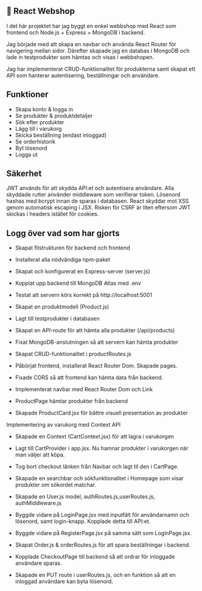 ## 🛒 React Webshop

I det här projektet har jag byggt en enkel webbshop med React som frontend och Node.js + Express + MongoDB i backend.

Jag började med att skapa en navbar och använda React Router för navigering mellan sidor. Därefter skapade jag en databas i MongoDB och lade in testprodukter som hämtas och visas i webbshopen.

Jag har implementerat CRUD-funktionalitet för produkterna samt skapat ett API som hanterar autentisering, beställningar och användare.

## Funktioner

- Skapa konto & logga in
- Se produkter & produktdetaljer
- Sök efter produkter
- Lägg till i varukorg
- Skicka beställning (endast inloggad)
- Se orderhistorik
- Byt lösenord
- Logga ut

## Säkerhet

JWT används för att skydda API:et och autentisera användare. Alla skyddade rutter använder middleware som verifierar token.
Lösenord hashas med bcrypt innan de sparas i databasen. React skyddar mot XSS genom automatisk escaping i JSX.
Risken för CSRF är liten eftersom JWT skickas i headers istället för cookies.

## Logg över vad som har gjorts

- Skapat filstrukturen för backend och frontend
- Installerat alla nödvändiga npm-paket
- Skapat och konfigurerat en Express-server (server.js)
- Kopplat upp backend till MongoDB Atlas med .env
- Testat att servern körs korrekt på http://localhost:5001
- Skapat en produktmodell (Product.js)
- Lagt till testprodukter i databasen
- Skapat en API-route för att hämta alla produkter (/api/products)
- Fixat MongoDB-anslutningen så att servern kan hämta produkter
- Skapat CRUD-funktionalitet i productRoutes.js

- Påbörjat frontend, installerat React Router Dom. Skapade pages.
- Fixade CORS så att frontend kan hämta data från backend.

- Implementerat navbar med React Router Dom och Link
- ProductPage hämtar produkter från backend
- Skapade ProductCard.jsx för bättre visuell presentation av produkter

Implementering av varukorg med Context API

- Skapade en Context (CartContext.jsx) för att lagra i varukorgen
- Lagt till CartProvider i app.jsx. Nu hamnar produkter i varukorgen när man väljer att köpa.
- Tog bort checkout länken från Navbar och lagt til den i CartPage.

- Skapade en searchbar och sökfunktionalitet i Homepage som visar produkter om sökordet matchar.

- Skapade en User.js model, authRoutes.js,userRoutes.js, authMiddleware.js

- Byggde vidare på LoginPage.jsx med inputfält för användarnamn och lösenord, samt login-knapp. Kopplade detta till API:et.

- Byggde vidare på RegisterPage.jsx på samma sätt som LoginPage.jsx.

- Skapat Order.js & orderRoutes.js för att spara beställningar i backend.

- Kopplade CheckoutPage till backend så att ordrar för inloggade användare sparas.

- Skapade en PUT route i userRoutes.js, och en funktion så att en inloggad användare kan byta lösenord.
